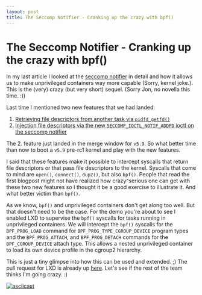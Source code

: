 ```yaml
---
layout: post
title: The Seccomp Notifier - Cranking up the crazy with bpf()
---
```


# The Seccomp Notifier - Cranking up the crazy with bpf()

In my last article I looked at the [seccomp notifier](https://people.kernel.org/brauner/the-seccomp-notifier-new-frontiers-in-unprivileged-container-development) in detail and how it allows us to make unprivileged containers way more capable (Sorry, kernel joke.). This is the (very) crazy (but very short) sequel. (Sorry Jon, no novella this time. :))

Last time I mentioned two new features that we had landed:

1. [Retrieving file descriptors from another task via `pidfd_getfd()`](https://git.kernel.org/pub/scm/linux/kernel/git/torvalds/linux.git/commit/?id=83fa805bcbfc53ae82eedd65132794ae324798e5)
2. [Injection file descriptors via the new `SECCOMP_IOCTL_NOTIF_ADDFD` ioctl on the seccomp notifier](https://git.kernel.org/pub/scm/linux/kernel/git/torvalds/linux.git/commit/?id=9ecc6ea491f0c0531ad81ef9466284df260b2227)

The 2. feature just landed in the merge window for `v5.9`. So what better time than now to boot a `v5.9` pre-rc1 kernel and play with the new features.

I said that these features make it possible to intercept syscalls that return file descriptors or that pass file descriptors to the kernel. Syscalls that come to mind are `open()`, `connect()`, `dup2()`, but also `bpf()`.
People that read the first blogpost might not have realized how crazy^serious one can get with these two new features so I thought it be a good exercise to illustrate it. And what better victim than `bpf()`.

As we know, `bpf()` and unprivileged containers don't get along too well. But that doesn't need to be the case. For the demo you're about to see I enabled LXD to supervise the `bpf()` syscalls for tasks running in unprivileged containers. We will intercept the `bpf()` syscalls for the `BPF_PROG_LOAD` command for `BPF_PROG_TYPE_CGROUP_DEVICE` program types and the `BPF_PROG_ATTACH`, and `BPF_PROG_DETACH` commands for the `BPF_CGROUP_DEVICE` attach type. This allows a nested unprivileged container to load its own device profile in the cgroup2 hierarchy.

This is just a tiny glimpse into how this can be used and extended. ;) The pull request for LXD is already up [here](https://github.com/lxc/lxd/pull/7743). Let's see if the rest of the team thinks I'm going crazy. :)

[![asciicast](https://asciinema.org/a/352181.svg)](https://asciinema.org/a/352191)
